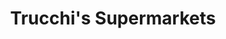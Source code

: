 ---
title: "Trucchi's Supermarkets"
url: /west-bridgewater/trucchis-supermarkets/
shop: supermarket
---